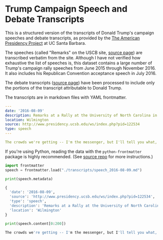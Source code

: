 # Trump Campaign Speech and Debate Transcripts

This is a structured version of the transcripts of Donald Trump's campaign speeches and debate transcripts, as provided by the [The American Presidency Project](http://www.presidency.ucsb.edu/index.php) at UC Santa Barbara.

The speeches (called "Remarks" on the USCB site, [source page](http://www.presidency.ucsb.edu/2016_election_speeches.php?candidate=45&campaign=2016TRUMP&doctype=5000)) are transcribed verbatim from the site. Although I have not verified how exhaustive the list of speeches is, this dataset contains a large number of Trump's campaign rally speeches from June 2015 through November 2016. It also includes his Republican Convention acceptance speech in July 2016. 


The debate transcripts ([source page](http://www.presidency.ucsb.edu/debates.php)) have been processed to include only the portions of the transcript attributable to Donald Trump.

The transcripts are in markdown files with YAML frontmatter. 

```yaml
---
date: '2016-08-09'
description: Remarks at a Rally at the University of North Carolina in Wilmington
location: Wilmington
source: http://www.presidency.ucsb.edu/ws/index.php?pid=122534
type: speech
---

The crowds we're getting -- I'm the messenger, but I'll tell you what, the message is the right message. We're tired of incompetence. We're tired of not taking care of our military. We're tired of not taking care of our vets, who are being taken care of very poorly. We're tired of so many different things. And this is what happens. So, our mayor, my friend, Rudy Giuliani just walks, I'm t [ ... etc. ... ]
```

If you're using Python, reading the data with the `python-frontmatter` package is highly recommended. (See [source repo](https://github.com/eyeseast/python-frontmatter) for more instructions.)




```python
import frontmatter
speech = frontmatter.load("./transcripts/speech_2016-08-09.md")

print(speech.metadata)
```
```python
{
  'date': '2016-08-09',
  'source': 'http://www.presidency.ucsb.edu/ws/index.php?pid=122534',
  'type': 'speech', 
  'description': 'Remarks at a Rally at the University of North Carolina in Wilmington',
  'location': 'Wilmington'
}
```

```python
print(speech.content[0:200])
```
```python
The crowds we're getting -- I'm the messenger, but I'll tell you what, the message is the right message. We're tired of incompetence. We're tired of not taking care of our military. We're tired of not
```
